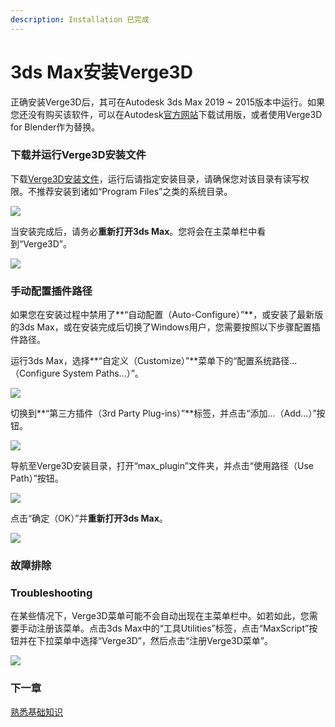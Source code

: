 ```yaml
---
description: Installation 已完成
---
```


# 3ds Max安装Verge3D​

正确安装Verge3D后，其可在Autodesk 3ds Max 2019 ~ 2015版本中运行。如果您还没有购买该软件，可以在Autodesk[官方网站](https://www.autodesk.com/products/3ds-max/free-trial)下载试用版，或者使用Verge3D for Blender作为替换。

### 下载并运行Verge3D安装文件

下载[Verge3D安装文件](https://www.soft8soft.com/get-verge3d/)，运行后请指定安装目录，请确保您对该目录有读写权限。不推荐安装到诸如“Program Files”之类的系统目录。

![](https://www.soft8soft.com/docs/files/installation_3ds_max/installer-max-auto-configure.jpg)

当安装完成后，请务必**重新打开3ds Max**。您将会在主菜单栏中看到“Verge3D”。

![](https://www.soft8soft.com/docs/files/installation_3ds_max/installation_3ds_max_complete.jpg)

### 手动配置插件路径

如果您在安装过程中禁用了**“自动配置（Auto-Configure）”**，或安装了最新版的3ds Max，或在安装完成后切换了Windows用户，您需要按照以下步骤配置插件路径。

运行3ds Max，选择**“自定义（Customize）”**菜单下的“配置系统路径…（Configure System Paths...）”。

![](https://www.soft8soft.com/docs/files/installation_3ds_max/installation_3ds_max1.png)

切换到**“第三方插件（3rd Party Plug-ins）”**标签，并点击“添加…（Add...）”按钮。

![](https://www.soft8soft.com/docs/files/installation_3ds_max/installation_3ds_max2.png)

导航至Verge3D安装目录，打开“max\_plugin”文件夹，并点击“使用路径（Use Path）”按钮。

![](https://www.soft8soft.com/docs/files/installation_3ds_max/installation_3ds_max3.png)

点击“确定（OK）”并**重新打开3ds Max**。

![](https://www.soft8soft.com/docs/files/installation_3ds_max/installation_3ds_max4.png)

### 故障排除

### Troubleshooting

在某些情况下，Verge3D菜单可能不会自动出现在主菜单栏中。如若如此，您需要手动注册该菜单。点击3ds Max中的“工具Utilities”标签，点击“MaxScript”按钮并在下拉菜单中选择“Verge3D”，然后点击“注册Verge3D菜单”。

![](https://www.soft8soft.com/docs/files/installation_3ds_max/installation_3ds_max-registering_manually.jpg)

### 下一章

[熟悉基础知识](../)

